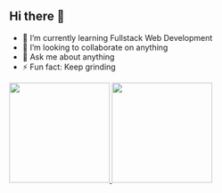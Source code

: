 ## Hi there 👋

- 🌱 I’m currently learning Fullstack Web Development
- 👯 I’m looking to collaborate on anything
- 💬 Ask me about anything
- ⚡ Fun fact: Keep grinding

<p align="left">
<a href="https://github.com/RezkySaputraa">
  <img height="180em" src="https://github-readme-stats-eight-theta.vercel.app/api?username=RezkySaputraa&show_icons=true&theme=algolia&include_all_commits=true&count_private=true"/>
  <img height="180em" src="https://github-readme-stats-eight-theta.vercel.app/api/top-langs/?username=RezkySaputraa&layout=compact&theme=algolia"/>
</a>
</p>
